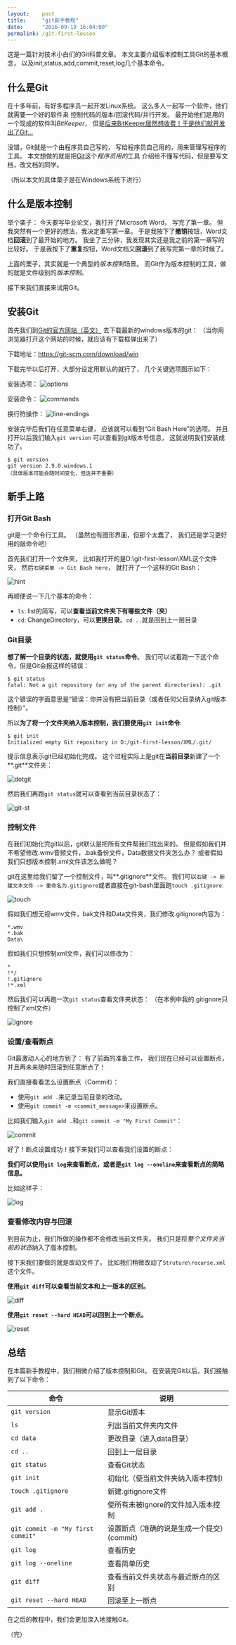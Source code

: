 ```yaml
---
layout:    post
title:     "git新手教程"
date:      "2016-09-19 16:04:00"
permalink: /git-first-lesson
---
```


这是一篇针对技术小白们的Git科普文章。
本文主要介绍版本控制工具Git的基本概念，
以及init,status,add,commit,reset,log几个基本命令。

<!--MORE-->

## 什么是Git

在十多年前，有好多程序员一起开发Linux系统。
这么多人一起写一个软件，他们就需要一个好的软件来
控制代码的版本/回滚代码/并行开发。
最开始他们是用的一个现成的软件叫*BitKeeper*，
但是[后来BitKeeper居然想收费！于是他们就开发出了Git…][git-hist]

没错，Git就是一个由程序员自己写的，
写给程序员自己用的，用来管理写程序的工具。
本文想做的就是把[Git][git-wiki]这个*程序员用的*工具
介绍给不懂写代码，但是要写文档，改文档的同学。

（所以本文的具体栗子是在Windows系统下进行）


## 什么是版本控制

举个栗子：
今天要写毕业论文，我打开了Microsoft Word， 写完了第一章。
但我突然有一个更好的想法，我决定重写第一章。
于是我按下了**撤销**按钮，Word文档**回滚**到了最开始的地方。
我坐了三分钟，我发现其实还是我之前的第一章写的比较好。
于是我按下了**重复**按钮，Word文档又**回滚**到了我写完第一章的时候了。

上面的栗子，其实就是一个典型的*版本控制*场景。
而Git作为版本控制的工具，做的就是文件级别的*版本控制*。

接下来我们直接来试用Git。


## 安装Git

首先我们到[Git的官方网站（英文）][git-down]
去下载最新的windows版本的git：
（当你用浏览器打开这个网站的时候，就应该有下载框弹出来了）

下载地址：https://git-scm.com/download/win

下载完毕以后打开，大部分设定用默认的就行了，
几个关键选项图示如下：

安装选项：
![options][inst-opt]

安装命令：
![commands][inst-cmd]

换行符操作：
![line-endings][inst-le]

安装完毕后我们在任意菜单右键，
应该就可以看到“Git Bash Here”的选项。
并且打开以后我们输入`git version`
可以查看到git版本号信息，
这就说明我们安装成功了。

    $ git version
    git version 2.9.0.windows.1
    （具体版本可能会随时间变化，但这并不重要）

## 新手上路

### 打开Git Bash

git是一个命令行工具。
（虽然也有图形界面，但那个太蠢了，
我们还是学习更好用的敲命令吧）

首先我们打开一个文件夹，
比如我打开的是D:\git-first-lesson\XML这个文件夹，
然后`右键菜单 -> Git Bash Here`，
就打开了一个这样的Git Bash：

![hint][git-version]

再顺便说一下几个基本的命令：

* `ls`: list的简写，可以**查看当前文件夹下有哪些文件（夹）**
* `cd`: ChangeDirectory，可以**更换目录**。`cd ..`就是回到上一层目录


### Git目录

**想了解一个目录的状态，就使用`git status`命令**。
我们可以试着跑一下这个命令，但是Git会报这样的错误：

    $ git status
    fatal: Not a git repository (or any of the parent directories): .git

这个错误的字面意思是“错误：你并没有把当前目录（或者任何父目录纳入git版本控制）”。

所以**为了将一个文件夹纳入版本控制，我们要使用`git init`命令**:

    $ git init
    Initialized empty Git repository in D:/git-first-lesson/XML/.git/

提示信息表示git已经初始化完成。
这个过程实际上是git在**当前目录**新建了一个**.git**文件夹：

![dotgit][dot_git]

然后我们再跑`git status`就可以查看到当前目录状态了：

![git-st][git-status]


### 控制文件

在我们初始化完git以后，git默认是把所有文件帮我们找出来的。
但是假如我们并不希望修改.wmv音频文件，.bak备份文件，Data数据文件夹怎么办？
或者假如我们只想版本控制.xml文件该怎么做呢？

git在这里给我们留了一个控制文件，叫**.gitignore**文件。
我们可以`右键 -> 新建文本文件 -> 重命名为.gitignore`或者直接在git-bash里面跑`touch .gitignore`:

![touch][touch]

假如我们想无视wmv文件，bak文件和Data文件夹，我们修改.gitignore内容为：

    *.wmv
    *.bak
    Data\

假如我们只想控制xml文件，我们可以修改为：

    *
    !*/
    !.gitignore
    !*.xml

然后我们可以再跑一次`git status`查看文件夹状态：
（在本例中我的.gitignore只控制了xml文件）

![ignore][git-ignore]


### 设置/查看断点

Git最激动人心的地方到了：
有了前面的准备工作，
我们现在已经可以设置断点，
并且再未来随时回滚到任意断点了！

我们直接看看怎么设置断点（Commit）：

* 使用`git add .`来记录当前目录的改动。
* 使用`git commit -m <commit_message>`来设置断点。

比如我们输入`git add .`和`git commit -m "My First Commit"`：

![commit][git-commit]

好了！断点设置成功！接下来我们可以查看我们设置的断点：

**我们可以使用`git log`来查看断点，或者是`git log --oneline`来查看断点的简略信息。**

比如这样子：

![log][git-log]

### 查看修改内容与回滚

到目前为止，我们所做的操作都不会修改当前文件夹。
我们只是将*整个文件夹当前的状态*纳入了版本控制。

接下来我们要做的就是改动文件了。
比如我们稍微改动了`Struture\recurse.xml`这个文件。

**使用`git diff`可以查看当前文本和上一版本的区别。**

![diff][git-diff]

**使用`git reset --hard HEAD`可以回到上一个断点。**

![reset][git-reset]


## 总结

在本篇新手教程中，我们稍微介绍了版本控制和Git。
在安装完Git以后，我们接触到了以下命令：

| 命令                              | 说明                                       |
|-----------------------------------|--------------------------------------------|
| `git version`                     | 显示Git版本                                |
| `ls`                              | 列出当前文件夹内文件                       |
| `cd data`                         | 更改目录（进入data目录）                   |
| `cd ..`                           | 回到上一层目录                             |
| `git status`                      | 查看Git状态                                |
| `git init`                        | 初始化（使当前文件夹纳入版本控制）         |
| `touch .gitignore`                | 新建.gitignore文件                         |
| `git add .`                       | 使所有未被ignore的文件加入版本控制         |
| `git commit -m "My first commit"` | 设置断点（准确的说是生成一个提交）(commit) |
| `git log`                         | 查看历史                                   |
| `git log --oneline`               | 查看简单历史                               |
| `git diff`                        | 查看当前文件夹状态与最近断点的区别         |
| `git reset --hard HEAD`           | 回滚至上一断点                             |

在之后的教程中，我们会更加深入地接触Git。

（完）

[git-hist]: https://git-scm.com/book/en/v2/Getting-Started-A-Short-History-of-Git
[git-down]: https://git-scm.com/download/win
[git-wiki]: https://en.wikipedia.org/wiki/Git
[inst-opt]: /assets/git_first_lesson/inst_opt.jpg
[inst-cmd]: /assets/git_first_lesson/inst_cmd.jpg
[inst-le]: /assets/git_first_lesson/inst_le.jpg
[git-version]: /assets/git_first_lesson/git_version.jpg
[dot_git]: /assets/git_first_lesson/dot_git.jpg
[git-status]: /assets/git_first_lesson/git_status.jpg
[touch]: /assets/git_first_lesson/touch.jpg
[git-ignore]: /assets/git_first_lesson/git_ignore.jpg
[git-commit]: /assets/git_first_lesson/git_commit.jpg
[git-log]: /assets/git_first_lesson/git_log.jpg
[git-diff]: /assets/git_first_lesson/git_diff.jpg
[git-reset]: /assets/git_first_lesson/git_reset.jpg
